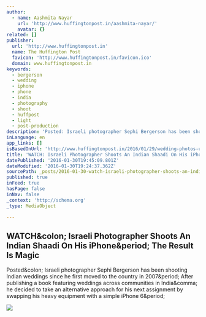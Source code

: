 ```yaml
---
author:
  - name: Aashmita Nayar
    url: 'http://www.huffingtonpost.in/aashmita-nayar/'
    avatar: {}
related: []
publisher:
  url: 'http://www.huffingtonpost.in'
  name: The Huffington Post
  favicon: 'http://www.huffingtonpost.in/favicon.ico'
  domain: www.huffingtonpost.in
keywords:
  - bergerson
  - wedding
  - iphone
  - phone
  - india
  - photography
  - shoot
  - huffpost
  - light
  - post-production
description: 'Posted: Israeli photographer Sephi Bergerson has been shooting Indian weddings since he first moved to the country in 2007. After publishing a book featuring weddings across communities in India, he decided to take an alternative approach for his next assignment by swapping his heavy equipment with a simple iPhone 6.'
inLanguage: en
app_links: []
isBasedOnUrl: 'http://www.huffingtonpost.in/2016/01/29/wedding-photos-using-ipho_n_9108490.html'
title: 'WATCH: Israeli Photographer Shoots An Indian Shaadi On His iPhone. The Result Is Magic'
datePublished: '2016-01-30T19:45:09.801Z'
dateModified: '2016-01-30T19:24:37.362Z'
sourcePath: _posts/2016-01-30-watch-israeli-photographer-shoots-an-indian-shaadi-on-his-i.md
published: true
inFeed: true
hasPage: false
inNav: false
_context: 'http://schema.org'
_type: MediaObject

---
```

<article style=""><h1>WATCH&amp;colon; Israeli Photographer Shoots An Indian Shaadi On His iPhone&amp;period; The Result Is Magic</h1><p>Posted&amp;colon; Israeli photographer Sephi Bergerson has been shooting Indian weddings since he first moved to the country in 2007&amp;period; After publishing a book featuring weddings across communities in India&amp;comma; he decided to take an alternative approach for his next assignment by swapping his heavy equipment with a simple iPhone 6&amp;period;</p><img src="http://i.huffpost.com/gen/3940896/images/o-IPHONE-INDIAN-WEDDING-facebook.jpg" /></article>